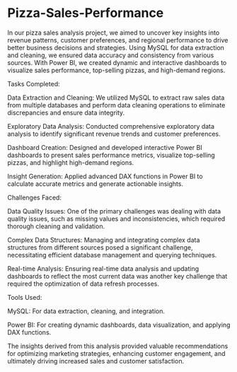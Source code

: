 # Pizza-Sales-Performance
In our pizza sales analysis project, we aimed to uncover key insights into revenue patterns, customer preferences, and regional performance to drive better business decisions and strategies. Using MySQL for data extraction and cleaning, we ensured data accuracy and consistency from various sources. With Power BI, we created dynamic and interactive dashboards to visualize sales performance, top-selling pizzas, and high-demand regions.

Tasks Completed:

Data Extraction and Cleaning: We utilized MySQL to extract raw sales data from multiple databases and perform data cleaning operations to eliminate discrepancies and ensure data integrity.

Exploratory Data Analysis: Conducted comprehensive exploratory data analysis to identify significant revenue trends and customer preferences.

Dashboard Creation: Designed and developed interactive Power BI dashboards to present sales performance metrics, visualize top-selling pizzas, and highlight high-demand regions.

Insight Generation: Applied advanced DAX functions in Power BI to calculate accurate metrics and generate actionable insights.

Challenges Faced:

Data Quality Issues: One of the primary challenges was dealing with data quality issues, such as missing values and inconsistencies, which required thorough cleaning and validation.

Complex Data Structures: Managing and integrating complex data structures from different sources posed a significant challenge, necessitating efficient database management and querying techniques.

Real-time Analysis: Ensuring real-time data analysis and updating dashboards to reflect the most current data was another key challenge that required the optimization of data refresh processes.

Tools Used:

MySQL: For data extraction, cleaning, and integration.

Power BI: For creating dynamic dashboards, data visualization, and applying DAX functions.

The insights derived from this analysis provided valuable recommendations for optimizing marketing strategies, enhancing customer engagement, and ultimately driving increased sales and customer satisfaction.
